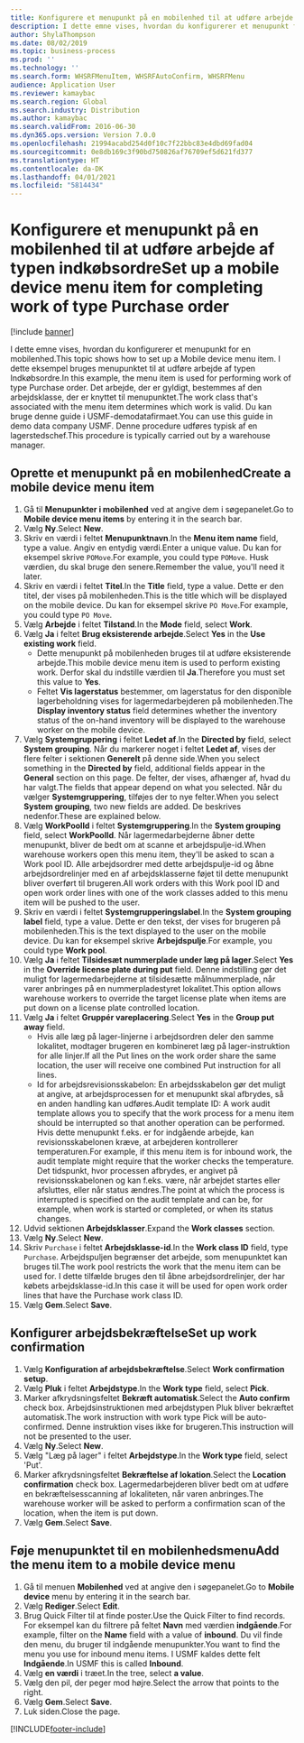 ```yaml
---
title: Konfigurere et menupunkt på en mobilenhed til at udføre arbejde af typen indkøbsordre
description: I dette emne vises, hvordan du konfigurerer et menupunkt for en mobilenhed.
author: ShylaThompson
ms.date: 08/02/2019
ms.topic: business-process
ms.prod: ''
ms.technology: ''
ms.search.form: WHSRFMenuItem, WHSRFAutoConfirm, WHSRFMenu
audience: Application User
ms.reviewer: kamaybac
ms.search.region: Global
ms.search.industry: Distribution
ms.author: kamaybac
ms.search.validFrom: 2016-06-30
ms.dyn365.ops.version: Version 7.0.0
ms.openlocfilehash: 21994acabd254d0f10c7f22bbc83e4dbd69fad04
ms.sourcegitcommit: 0e8db169c3f90bd750826af76709ef5d621fd377
ms.translationtype: HT
ms.contentlocale: da-DK
ms.lasthandoff: 04/01/2021
ms.locfileid: "5814434"
---
```

# <a name="set-up-a-mobile-device-menu-item-for-completing-work-of-type-purchase-order"></a><span data-ttu-id="21c32-103">Konfigurere et menupunkt på en mobilenhed til at udføre arbejde af typen indkøbsordre</span><span class="sxs-lookup"><span data-stu-id="21c32-103">Set up a mobile device menu item for completing work of type Purchase order</span></span>

[!include [banner](../../includes/banner.md)]

<span data-ttu-id="21c32-104">I dette emne vises, hvordan du konfigurerer et menupunkt for en mobilenhed.</span><span class="sxs-lookup"><span data-stu-id="21c32-104">This topic shows how to set up a Mobile device menu item.</span></span> <span data-ttu-id="21c32-105">I dette eksempel bruges menupunktet til at udføre arbejde af typen Indkøbsordre.</span><span class="sxs-lookup"><span data-stu-id="21c32-105">In this example, the menu item is used for performing work of type Purchase order.</span></span> <span data-ttu-id="21c32-106">Det arbejde, der er gyldigt, bestemmes af den arbejdsklasse, der er knyttet til menupunktet.</span><span class="sxs-lookup"><span data-stu-id="21c32-106">The work class that's associated with the menu item determines which work is valid.</span></span> <span data-ttu-id="21c32-107">Du kan bruge denne guide i USMF-demodatafirmaet.</span><span class="sxs-lookup"><span data-stu-id="21c32-107">You can use this guide in demo data company USMF.</span></span> <span data-ttu-id="21c32-108">Denne procedure udføres typisk af en lagerstedschef.</span><span class="sxs-lookup"><span data-stu-id="21c32-108">This procedure is typically carried out by a warehouse manager.</span></span>


## <a name="create-a-mobile-device-menu-item"></a><span data-ttu-id="21c32-109">Oprette et menupunkt på en mobilenhed</span><span class="sxs-lookup"><span data-stu-id="21c32-109">Create a mobile device menu item</span></span>
1. <span data-ttu-id="21c32-110">Gå til **Menupunkter i mobilenhed** ved at angive dem i søgepanelet.</span><span class="sxs-lookup"><span data-stu-id="21c32-110">Go to **Mobile device menu items** by entering it in the search bar.</span></span>
2. <span data-ttu-id="21c32-111">Vælg **Ny**.</span><span class="sxs-lookup"><span data-stu-id="21c32-111">Select **New**.</span></span>
3. <span data-ttu-id="21c32-112">Skriv en værdi i feltet **Menupunktnavn**.</span><span class="sxs-lookup"><span data-stu-id="21c32-112">In the **Menu item name** field, type a value.</span></span> <span data-ttu-id="21c32-113">Angiv en entydig værdi.</span><span class="sxs-lookup"><span data-stu-id="21c32-113">Enter a unique value.</span></span> <span data-ttu-id="21c32-114">Du kan for eksempel skrive `POMove`.</span><span class="sxs-lookup"><span data-stu-id="21c32-114">For example, you could type `POMove`.</span></span> <span data-ttu-id="21c32-115">Husk værdien, du skal bruge den senere.</span><span class="sxs-lookup"><span data-stu-id="21c32-115">Remember the value, you'll need it later.</span></span>  
4. <span data-ttu-id="21c32-116">Skriv en værdi i feltet **Titel**.</span><span class="sxs-lookup"><span data-stu-id="21c32-116">In the **Title** field, type a value.</span></span> <span data-ttu-id="21c32-117">Dette er den titel, der vises på mobilenheden.</span><span class="sxs-lookup"><span data-stu-id="21c32-117">This is the title which will be displayed on the mobile device.</span></span> <span data-ttu-id="21c32-118">Du kan for eksempel skrive `PO Move`.</span><span class="sxs-lookup"><span data-stu-id="21c32-118">For example, you could type `PO Move`.</span></span>  
5. <span data-ttu-id="21c32-119">Vælg **Arbejde** i feltet **Tilstand**.</span><span class="sxs-lookup"><span data-stu-id="21c32-119">In the **Mode** field, select **Work**.</span></span>
6. <span data-ttu-id="21c32-120">Vælg **Ja** i feltet **Brug eksisterende arbejde**.</span><span class="sxs-lookup"><span data-stu-id="21c32-120">Select **Yes** in the **Use existing work** field.</span></span>
    - <span data-ttu-id="21c32-121">Dette menupunkt på mobilenheden bruges til at udføre eksisterende arbejde.</span><span class="sxs-lookup"><span data-stu-id="21c32-121">This mobile device menu item is used to perform existing work.</span></span> <span data-ttu-id="21c32-122">Derfor skal du indstille værdien til **Ja**.</span><span class="sxs-lookup"><span data-stu-id="21c32-122">Therefore you must set this value to **Yes**.</span></span>  
    - <span data-ttu-id="21c32-123">Feltet **Vis lagerstatus** bestemmer, om lagerstatus for den disponible lagerbeholdning vises for lagermedarbejderen på mobilenheden.</span><span class="sxs-lookup"><span data-stu-id="21c32-123">The **Display inventory status** field determines whether the inventory status of the on-hand inventory will be displayed to the warehouse worker on the mobile device.</span></span>  
7. <span data-ttu-id="21c32-124">Vælg **Systemgruppering** i feltet **Ledet af**.</span><span class="sxs-lookup"><span data-stu-id="21c32-124">In the **Directed by** field, select **System grouping**.</span></span> <span data-ttu-id="21c32-125">Når du markerer noget i feltet **Ledet af**, vises der flere felter i sektionen **Generelt** på denne side.</span><span class="sxs-lookup"><span data-stu-id="21c32-125">When you select something in the **Directed by** field, additional fields appear in the **General** section on this page.</span></span> <span data-ttu-id="21c32-126">De felter, der vises, afhænger af, hvad du har valgt.</span><span class="sxs-lookup"><span data-stu-id="21c32-126">The fields that appear depend on what you selected.</span></span> <span data-ttu-id="21c32-127">Når du vælger **Systemgruppering**, tilføjes der to nye felter.</span><span class="sxs-lookup"><span data-stu-id="21c32-127">When you select **System grouping**, two new fields are added.</span></span> <span data-ttu-id="21c32-128">De beskrives nedenfor.</span><span class="sxs-lookup"><span data-stu-id="21c32-128">These are explained below.</span></span>  
8. <span data-ttu-id="21c32-129">Vælg **WorkPoolId** i feltet **Systemgruppering**.</span><span class="sxs-lookup"><span data-stu-id="21c32-129">In the **System grouping** field, select **WorkPoolId**.</span></span> <span data-ttu-id="21c32-130">Når lagermedarbejderne åbner dette menupunkt, bliver de bedt om at scanne et arbejdspulje-id.</span><span class="sxs-lookup"><span data-stu-id="21c32-130">When warehouse workers open this menu item, they'll be asked to scan a Work pool ID.</span></span> <span data-ttu-id="21c32-131">Alle arbejdsordrer med dette arbejdspulje-id og åbne arbejdsordrelinjer med en af arbejdsklasserne føjet til dette menupunkt bliver overført til brugeren.</span><span class="sxs-lookup"><span data-stu-id="21c32-131">All work orders with this Work pool ID and open work order lines with one of the work classes added to this menu item will be pushed to the user.</span></span>  
9. <span data-ttu-id="21c32-132">Skriv en værdi i feltet **Systemgrupperingslabel**.</span><span class="sxs-lookup"><span data-stu-id="21c32-132">In the **System grouping label** field, type a value.</span></span> <span data-ttu-id="21c32-133">Dette er den tekst, der vises for brugeren på mobilenheden.</span><span class="sxs-lookup"><span data-stu-id="21c32-133">This is the text displayed to the user on the mobile device.</span></span> <span data-ttu-id="21c32-134">Du kan for eksempel skrive **Arbejdspulje**.</span><span class="sxs-lookup"><span data-stu-id="21c32-134">For example, you could type **Work pool**.</span></span>  
10. <span data-ttu-id="21c32-135">Vælg **Ja** i feltet **Tilsidesæt nummerplade under læg på lager**.</span><span class="sxs-lookup"><span data-stu-id="21c32-135">Select **Yes** in the **Override license plate during put** field.</span></span> <span data-ttu-id="21c32-136">Denne indstilling gør det muligt for lagermedarbejderne at tilsidesætte målnummerplade, når varer anbringes på en nummerpladestyret lokalitet.</span><span class="sxs-lookup"><span data-stu-id="21c32-136">This option allows warehouse workers to override the target license plate when items are put down on a license plate controlled location.</span></span>  
11. <span data-ttu-id="21c32-137">Vælg **Ja** i feltet **Gruppér vareplacering**.</span><span class="sxs-lookup"><span data-stu-id="21c32-137">Select **Yes** in the **Group put away** field.</span></span>
    - <span data-ttu-id="21c32-138">Hvis alle læg på lager-linjerne i arbejdsordren deler den samme lokalitet, modtager brugeren en kombineret læg på lager-instruktion for alle linjer.</span><span class="sxs-lookup"><span data-stu-id="21c32-138">If all the Put lines on the work order share the same location, the user will receive one combined Put instruction for all lines.</span></span> 
    - <span data-ttu-id="21c32-139">Id for arbejdsrevisionsskabelon: En arbejdsskabelon gør det muligt at angive, at arbejdsprocessen for et menupunkt skal afbrydes, så en anden handling kan udføres.</span><span class="sxs-lookup"><span data-stu-id="21c32-139">Audit template ID: A work audit template allows you to specify that the work process for a menu item should be interrupted so that another operation can be performed.</span></span> <span data-ttu-id="21c32-140">Hvis dette menupunkt f.eks. er for indgående arbejde, kan revisionsskabelonen kræve, at arbejderen kontrollerer temperaturen.</span><span class="sxs-lookup"><span data-stu-id="21c32-140">For example, if this menu item is for inbound work, the audit template might require that the worker checks the temperature.</span></span> <span data-ttu-id="21c32-141">Det tidspunkt, hvor processen afbrydes, er angivet på revisionsskabelonen og kan f.eks. være, når arbejdet startes eller afsluttes, eller når status ændres.</span><span class="sxs-lookup"><span data-stu-id="21c32-141">The point at which the process is interrupted is specified on the audit template and can be, for example, when work is started or completed, or when its status changes.</span></span>  
12. <span data-ttu-id="21c32-142">Udvid sektionen **Arbejdsklasser**.</span><span class="sxs-lookup"><span data-stu-id="21c32-142">Expand the **Work classes** section.</span></span>
13. <span data-ttu-id="21c32-143">Vælg **Ny**.</span><span class="sxs-lookup"><span data-stu-id="21c32-143">Select **New**.</span></span>
14. <span data-ttu-id="21c32-144">Skriv `Purchase` i feltet **Arbejdsklasse-id**.</span><span class="sxs-lookup"><span data-stu-id="21c32-144">In the **Work class ID** field, type `Purchase`.</span></span> <span data-ttu-id="21c32-145">Arbejdspuljen begrænser det arbejde, som menupunktet kan bruges til.</span><span class="sxs-lookup"><span data-stu-id="21c32-145">The work pool restricts the work that the menu item can be used for.</span></span> <span data-ttu-id="21c32-146">I dette tilfælde bruges den til åbne arbejdsordrelinjer, der har købets arbejdsklasse-id.</span><span class="sxs-lookup"><span data-stu-id="21c32-146">In this case it will be used for open work order lines that have the Purchase work class ID.</span></span>  
15. <span data-ttu-id="21c32-147">Vælg **Gem**.</span><span class="sxs-lookup"><span data-stu-id="21c32-147">Select **Save**.</span></span>

## <a name="set-up-work-confirmation"></a><span data-ttu-id="21c32-148">Konfigurer arbejdsbekræftelse</span><span class="sxs-lookup"><span data-stu-id="21c32-148">Set up work confirmation</span></span>
1. <span data-ttu-id="21c32-149">Vælg **Konfiguration af arbejdsbekræftelse**.</span><span class="sxs-lookup"><span data-stu-id="21c32-149">Select **Work confirmation setup**.</span></span>
2. <span data-ttu-id="21c32-150">Vælg **Pluk** i feltet **Arbejdstype**.</span><span class="sxs-lookup"><span data-stu-id="21c32-150">In the **Work type** field, select **Pick**.</span></span>
3. <span data-ttu-id="21c32-151">Marker afkrydsningsfeltet **Bekræft automatisk**.</span><span class="sxs-lookup"><span data-stu-id="21c32-151">Select the **Auto confirm** check box.</span></span> <span data-ttu-id="21c32-152">Arbejdsinstruktionen med arbejdstypen Pluk bliver bekræftet automatisk.</span><span class="sxs-lookup"><span data-stu-id="21c32-152">The work instruction with work type Pick will be auto-confirmed.</span></span> <span data-ttu-id="21c32-153">Denne instruktion vises ikke for brugeren.</span><span class="sxs-lookup"><span data-stu-id="21c32-153">This instruction will not be presented to the user.</span></span>  
4. <span data-ttu-id="21c32-154">Vælg **Ny**.</span><span class="sxs-lookup"><span data-stu-id="21c32-154">Select **New**.</span></span>
5. <span data-ttu-id="21c32-155">Vælg "Læg på lager" i feltet **Arbejdstype**.</span><span class="sxs-lookup"><span data-stu-id="21c32-155">In the **Work type** field, select 'Put'.</span></span>
6. <span data-ttu-id="21c32-156">Marker afkrydsningsfeltet **Bekræftelse af lokation**.</span><span class="sxs-lookup"><span data-stu-id="21c32-156">Select the **Location confirmation** check box.</span></span> <span data-ttu-id="21c32-157">Lagermedarbejderen bliver bedt om at udføre en bekræftelsesscanning af lokaliteten, når varen anbringes.</span><span class="sxs-lookup"><span data-stu-id="21c32-157">The warehouse worker will be asked to perform a confirmation scan of the location, when the item is put down.</span></span>  
7. <span data-ttu-id="21c32-158">Vælg **Gem**.</span><span class="sxs-lookup"><span data-stu-id="21c32-158">Select **Save**.</span></span>

## <a name="add-the-menu-item-to-a-mobile-device-menu"></a><span data-ttu-id="21c32-159">Føje menupunktet til en mobilenhedsmenu</span><span class="sxs-lookup"><span data-stu-id="21c32-159">Add the menu item to a mobile device menu</span></span>
1. <span data-ttu-id="21c32-160">Gå til menuen **Mobilenhed** ved at angive den i søgepanelet.</span><span class="sxs-lookup"><span data-stu-id="21c32-160">Go to **Mobile device** menu by entering it in the search bar.</span></span>
2. <span data-ttu-id="21c32-161">Vælg **Rediger**.</span><span class="sxs-lookup"><span data-stu-id="21c32-161">Select **Edit**.</span></span>
3. <span data-ttu-id="21c32-162">Brug Quick Filter til at finde poster.</span><span class="sxs-lookup"><span data-stu-id="21c32-162">Use the Quick Filter to find records.</span></span> <span data-ttu-id="21c32-163">For eksempel kan du filtrere på feltet **Navn** med værdien **indgående**.</span><span class="sxs-lookup"><span data-stu-id="21c32-163">For example, filter on the **Name** field with a value of **inbound**.</span></span> <span data-ttu-id="21c32-164">Du vil finde den menu, du bruger til indgående menupunkter.</span><span class="sxs-lookup"><span data-stu-id="21c32-164">You want to find the menu you use for inbound menu items.</span></span> <span data-ttu-id="21c32-165">I USMF kaldes dette felt **Indgående**.</span><span class="sxs-lookup"><span data-stu-id="21c32-165">In USMF this is called **Inbound**.</span></span>  
4. <span data-ttu-id="21c32-166">Vælg **en værdi** i træet.</span><span class="sxs-lookup"><span data-stu-id="21c32-166">In the tree, select **a value**.</span></span>
5. <span data-ttu-id="21c32-167">Vælg den pil, der peger mod højre.</span><span class="sxs-lookup"><span data-stu-id="21c32-167">Select the arrow that points to the right.</span></span>
6. <span data-ttu-id="21c32-168">Vælg **Gem**.</span><span class="sxs-lookup"><span data-stu-id="21c32-168">Select **Save**.</span></span>
7. <span data-ttu-id="21c32-169">Luk siden.</span><span class="sxs-lookup"><span data-stu-id="21c32-169">Close the page.</span></span>


[!INCLUDE[footer-include](../../../includes/footer-banner.md)]